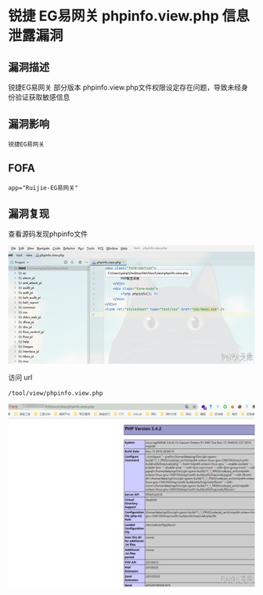# 锐捷 EG易网关 phpinfo.view.php 信息泄露漏洞

## 漏洞描述

锐捷EG易网关 部分版本 phpinfo.view.php文件权限设定存在问题，导致未经身份验证获取敏感信息

## 漏洞影响

```
锐捷EG易网关
```

## FOFA

```
app="Ruijie-EG易网关"
```

## 漏洞复现

查看源码发现phpinfo文件

![](./images/202202110927256.png)

访问 url

```plain
/tool/view/phpinfo.view.php
```

![](./images/202202110927015.png)

